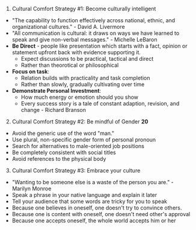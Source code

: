 1. Cultural Comfort Strategy #1: Become culturally intelligent
  - "The capability to function effectively across national, ethnic, and organizational cultures." - David A. Livermore
  - "All communication is cultural: it draws on ways we have learned to speak and give non-verbal messages." - Michelle LeBaron
  - **Be Direct** - people like presentation which starts with a fact, opinion or statement upfront back with evidence supporting it.
    - Expect discussions to be practical, tactical and direct
    - Rather than theorotical or philosophical
  - **Focus on task**: 
    - Relation builds with practicality and task completion
    - Rather than slowly, gradually cultivating over time
  - **Demonstrate Personal Investment**: 
    - How much energy or emotion should you show
    - Every success story is a tale of constant adaption, revision, and change - Richard Branson

2. Cultural Comfort Strategy #2: Be mindful of Gender **20**
  - Avoid the generic use of the word "man."
  - Use plural, non-specific gender form of personal pronoun
  - Search for alternatives to male-oriented job positions
  - Be completely consistent with social titles
  - Avoid references to the physical body

3. Cultural Comfort Strategy #3: Embrace your culture
  - "Wanting to be someone else is a waste of the person you are." - Marilyn Monroe
  - Speak a phrase in your native language and explain it later
  - Tell your audience that some words are  tricky for you to speak
  - Because one believes in oneself, one doesn't try to convince others.
  - Because one is content with oneself, one doesn't need other's approval
  - Because one accepts oneself, the whole world accepts him or her